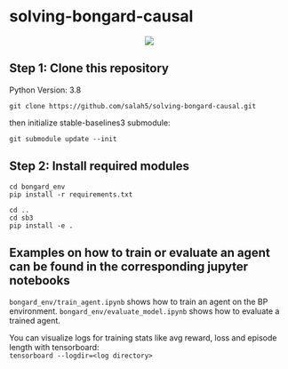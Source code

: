 # solving-bongard-causal

<p align="center">
  <img src="https://www.foundalis.com/res/bps/bongard/p049.gif" />
</p>

## Step 1: Clone this repository

Python Version: 3.8

```
git clone https://github.com/salah5/solving-bongard-causal.git
```

then initialize stable-baselines3 submodule:

```
git submodule update --init
```

## Step 2: Install required modules

```
cd bongard_env
pip install -r requirements.txt
```

```
cd ..
cd sb3
pip install -e .
```

## Examples on how to train or evaluate an agent can be found in the corresponding jupyter notebooks

`bongard_env/train_agent.ipynb` shows how to train an agent on the BP environment.
`bongard_env/evaluate_model.ipynb` shows how to evaluate a trained agent.

You can visualize logs for training stats like avg reward, loss and episode length with tensorboard:<br />
`tensorboard --logdir=<log directory>`
